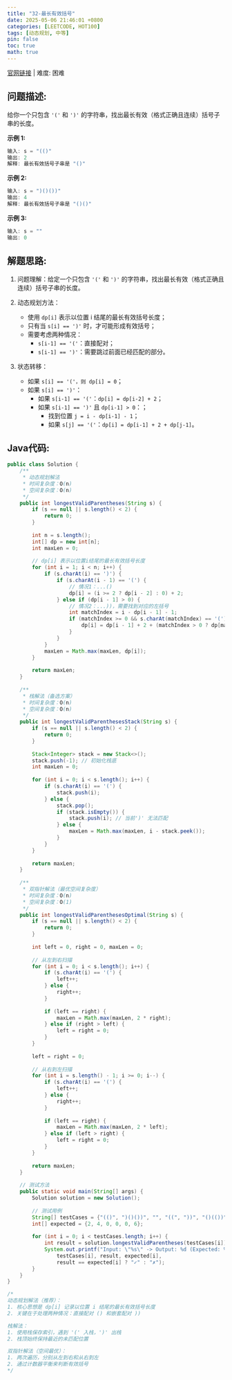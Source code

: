```yaml
---
title: "32-最长有效括号"
date: 2025-05-06 21:46:01 +0800
categories: [LEETCODE, HOT100]
tags: [动态规划, 中等]
pin: false
toc: true
math: true
---
```


[官网链接](https://leetcode.cn/problems/longest-valid-parentheses/) \| 难度: 困难

## 问题描述: 

给你一个只包含 `'('` 和 `')'` 的字符串，找出最长有效（格式正确且连续）括号子串的长度。

**示例 1:**

```java
输入: s = "(()"
输出: 2
解释: 最长有效括号子串是 "()"
```

**示例 2:**

```java
输入: s = ")()())"
输出: 4
解释: 最长有效括号子串是 "()()"
```

**示例 3:**

```java
输入: s = ""
输出: 0
```

## 解题思路: 

1. 问题理解：给定一个只包含 `'('` 和 `')'` 的字符串，找出最长有效（格式正确且连续）括号子串的长度。

2. 动态规划方法：
   - 使用 `dp[i]` 表示以位置 i 结尾的最长有效括号长度；
   - 只有当 `s[i] == ')'` 时，才可能形成有效括号；
   - 需要考虑两种情况：
     - `s[i-1] == '('`：直接配对；
     - `s[i-1] == ')'`：需要跳过前面已经匹配的部分。

3. 状态转移：
   - 如果 `s[i] == '('，则 dp[i] = 0`；
   - 如果 `s[i] == ')'`：
      - 如果 `s[i-1] == '('`：`dp[i] = dp[i-2] + 2`；
      - 如果 `s[i-1] == ')'` 且 `dp[i-1] > 0`：；
        - 找到位置 `j = i - dp[i-1] - 1`；
        - 如果 `s[j] == '('`：`dp[i] = dp[i-1] + 2 + dp[j-1]`。


## Java代码: 
```java
public class Solution {
    /**
     * 动态规划解法
     * 时间复杂度：O(n)
     * 空间复杂度：O(n)
     */
    public int longestValidParentheses(String s) {
        if (s == null || s.length() < 2) {
            return 0;
        }
        
        int n = s.length();
        int[] dp = new int[n];
        int maxLen = 0;
        
        // dp[i] 表示以位置i结尾的最长有效括号长度
        for (int i = 1; i < n; i++) {
            if (s.charAt(i) == ')') {
                if (s.charAt(i - 1) == '(') {
                    // 情况1：...()
                    dp[i] = (i >= 2 ? dp[i - 2] : 0) + 2;
                } else if (dp[i - 1] > 0) {
                    // 情况2：...))，需要找到对应的左括号
                    int matchIndex = i - dp[i - 1] - 1;
                    if (matchIndex >= 0 && s.charAt(matchIndex) == '(') {
                        dp[i] = dp[i - 1] + 2 + (matchIndex > 0 ? dp[matchIndex - 1] : 0);
                    }
                }
            }
            maxLen = Math.max(maxLen, dp[i]);
        }
        
        return maxLen;
    }
    
    /**
     * 栈解法（备选方案）
     * 时间复杂度：O(n)
     * 空间复杂度：O(n)
     */
    public int longestValidParenthesesStack(String s) {
        if (s == null || s.length() < 2) {
            return 0;
        }
        
        Stack<Integer> stack = new Stack<>();
        stack.push(-1); // 初始化栈底
        int maxLen = 0;
        
        for (int i = 0; i < s.length(); i++) {
            if (s.charAt(i) == '(') {
                stack.push(i);
            } else {
                stack.pop();
                if (stack.isEmpty()) {
                    stack.push(i); // 当前')' 无法匹配
                } else {
                    maxLen = Math.max(maxLen, i - stack.peek());
                }
            }
        }
        
        return maxLen;
    }
    
    /**
     * 双指针解法（最优空间复杂度）
     * 时间复杂度：O(n)
     * 空间复杂度：O(1)
     */
    public int longestValidParenthesesOptimal(String s) {
        if (s == null || s.length() < 2) {
            return 0;
        }
        
        int left = 0, right = 0, maxLen = 0;
        
        // 从左到右扫描
        for (int i = 0; i < s.length(); i++) {
            if (s.charAt(i) == '(') {
                left++;
            } else {
                right++;
            }
            
            if (left == right) {
                maxLen = Math.max(maxLen, 2 * right);
            } else if (right > left) {
                left = right = 0;
            }
        }
        
        left = right = 0;
        
        // 从右到左扫描
        for (int i = s.length() - 1; i >= 0; i--) {
            if (s.charAt(i) == '(') {
                left++;
            } else {
                right++;
            }
            
            if (left == right) {
                maxLen = Math.max(maxLen, 2 * left);
            } else if (left > right) {
                left = right = 0;
            }
        }
        
        return maxLen;
    }
    
    // 测试方法
    public static void main(String[] args) {
        Solution solution = new Solution();
        
        // 测试用例
        String[] testCases = {"(()", ")()())", "", "((", "))", "()(())"};
        int[] expected = {2, 4, 0, 0, 0, 6};
        
        for (int i = 0; i < testCases.length; i++) {
            int result = solution.longestValidParentheses(testCases[i]);
            System.out.printf("Input: \"%s\" -> Output: %d (Expected: %d) %s\n", 
                testCases[i], result, expected[i], 
                result == expected[i] ? "✓" : "✗");
        }
    }
}

/*
动态规划解法（推荐）：
1. 核心思想是 dp[i] 记录以位置 i 结尾的最长有效括号长度
2. 关键在于处理两种情况：直接配对 () 和嵌套配对 ))

栈解法：
1. 使用栈保存索引，遇到 '(' 入栈，')' 出栈
2. 栈顶始终保持最近的未匹配位置

双指针解法（空间最优）：
1. 两次遍历，分别从左到右和从右到左
2. 通过计数器平衡来判断有效括号
*/
```
